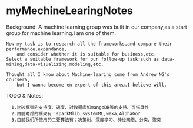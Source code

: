 # myMechineLearingNotes
Background:
	A machine learning group was built in our company,as a start group for machine learning.I am one of them.
	
	Now my task is to research all the frameworks,and compare their performance,expandance,
		and consider whether it is suitable for business,etc.
	Select a suitable framework for our follow-up task:such as data-mining,data-visualizing,modeling,etc.
	
	Thought all I know about Machine-learing come from Andrew NG's coursera,
		but I wanna become en expert of this area.I believe will.
	
TODO & Notes:

      1.比较框架的支持度、速度、对数据库如mangoDB等的支持、可拓展性
      2.目前考虑的框架有：sparkMlib,systemML,weka,AlphaGo?
	  3.目前我们所使用的主要算法有：决策树、深度学习、神经网络、分类、聚类
	
